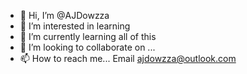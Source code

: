 - 👋 Hi, I’m @AJDowzza
- 👀 I’m interested in learning 
- 🌱 I’m currently learning all of this 
- 💞️ I’m looking to collaborate on ...
- 📫 How to reach me... Email ajdowzza@outlook.com

<!---
AJDowzza/AJDowzza is a ✨ special ✨ repository because its `README.md` (this file) appears on your GitHub profile.
You can click the Preview link to take a look at your changes.
--->

